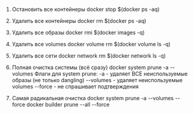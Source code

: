 1. Остановить все контейнеры
docker stop $(docker ps -aq)

2. Удалить все контейнеры
docker rm $(docker ps -aq)

3. Удалить все образы
docker rmi $(docker images -q)

4. Удалить все volumes
docker volume rm $(docker volume ls -q)

5. Удалить все сети
docker network rm $(docker network ls -q)

6. Полная очистка системы (всё сразу)
docker system prune -a --volumes
Флаги для system prune:
-a - удаляет ВСЕ неиспользуемые образы (не только dangling)
--volumes - удаляет неиспользуемые volumes
--force - не спрашивает подтверждения

7. Самая радикальная очистка
docker system prune -a --volumes --force
docker builder prune --all --force